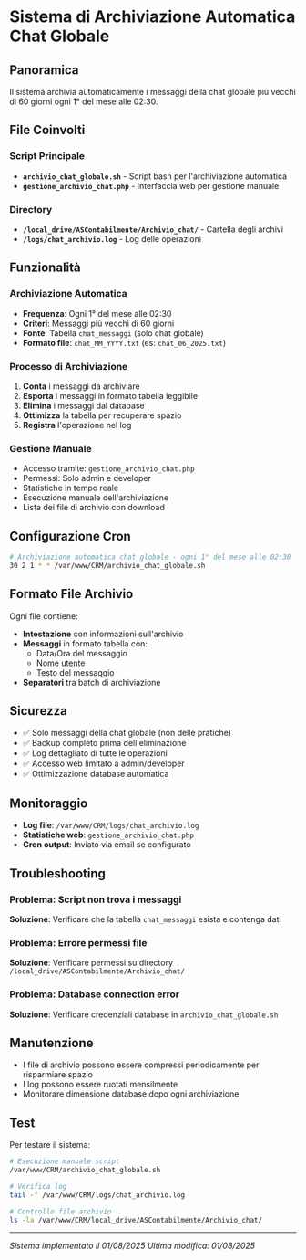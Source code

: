 # Sistema di Archiviazione Automatica Chat Globale

## Panoramica
Il sistema archivia automaticamente i messaggi della chat globale più vecchi di 60 giorni ogni 1° del mese alle 02:30.

## File Coinvolti

### Script Principale
- **`archivio_chat_globale.sh`** - Script bash per l'archiviazione automatica
- **`gestione_archivio_chat.php`** - Interfaccia web per gestione manuale

### Directory
- **`/local_drive/ASContabilmente/Archivio_chat/`** - Cartella degli archivi
- **`/logs/chat_archivio.log`** - Log delle operazioni

## Funzionalità

### Archiviazione Automatica
- **Frequenza**: Ogni 1° del mese alle 02:30
- **Criteri**: Messaggi più vecchi di 60 giorni
- **Fonte**: Tabella `chat_messaggi` (solo chat globale)
- **Formato file**: `chat_MM_YYYY.txt` (es: `chat_06_2025.txt`)

### Processo di Archiviazione
1. **Conta** i messaggi da archiviare
2. **Esporta** i messaggi in formato tabella leggibile
3. **Elimina** i messaggi dal database
4. **Ottimizza** la tabella per recuperare spazio
5. **Registra** l'operazione nel log

### Gestione Manuale
- Accesso tramite: `gestione_archivio_chat.php`
- Permessi: Solo admin e developer
- Statistiche in tempo reale
- Esecuzione manuale dell'archiviazione
- Lista dei file di archivio con download

## Configurazione Cron
```bash
# Archiviazione automatica chat globale - ogni 1° del mese alle 02:30
30 2 1 * * /var/www/CRM/archivio_chat_globale.sh
```

## Formato File Archivio
Ogni file contiene:
- **Intestazione** con informazioni sull'archivio
- **Messaggi** in formato tabella con:
  - Data/Ora del messaggio
  - Nome utente
  - Testo del messaggio
- **Separatori** tra batch di archiviazione

## Sicurezza
- ✅ Solo messaggi della chat globale (non delle pratiche)
- ✅ Backup completo prima dell'eliminazione
- ✅ Log dettagliato di tutte le operazioni
- ✅ Accesso web limitato a admin/developer
- ✅ Ottimizzazione database automatica

## Monitoraggio
- **Log file**: `/var/www/CRM/logs/chat_archivio.log`
- **Statistiche web**: `gestione_archivio_chat.php`
- **Cron output**: Inviato via email se configurato

## Troubleshooting

### Problema: Script non trova i messaggi
**Soluzione**: Verificare che la tabella `chat_messaggi` esista e contenga dati

### Problema: Errore permessi file
**Soluzione**: Verificare permessi su directory `/local_drive/ASContabilmente/Archivio_chat/`

### Problema: Database connection error
**Soluzione**: Verificare credenziali database in `archivio_chat_globale.sh`

## Manutenzione
- I file di archivio possono essere compressi periodicamente per risparmiare spazio
- I log possono essere ruotati mensilmente
- Monitorare dimensione database dopo ogni archiviazione

## Test
Per testare il sistema:
```bash
# Esecuzione manuale script
/var/www/CRM/archivio_chat_globale.sh

# Verifica log
tail -f /var/www/CRM/logs/chat_archivio.log

# Controllo file archivio
ls -la /var/www/CRM/local_drive/ASContabilmente/Archivio_chat/
```

---
*Sistema implementato il 01/08/2025*
*Ultima modifica: 01/08/2025*
